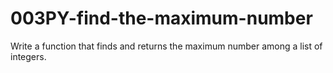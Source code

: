 # 003PY-find-the-maximum-number
Write a function that finds and returns the maximum number among a list of integers.

